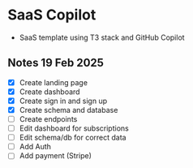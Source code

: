 # SaaS Copilot

- SaaS template using T3 stack and GitHub Copilot

## Notes 19 Feb 2025
- [x] Create landing page
- [x] Create dashboard
- [x] Create sign in and sign up
- [x] Create schema and database
- [ ] Create endpoints
- [ ] Edit dashboard for subscriptions
- [ ] Edit schema/db for correct data
- [ ] Add Auth
- [ ] Add payment (Stripe)
